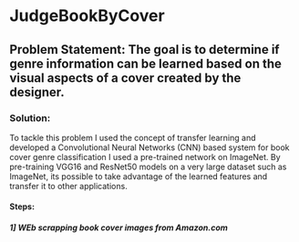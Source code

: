 # JudgeBookByCover
## Problem Statement: The goal is to determine if genre information can be learned based on the visual aspects of a cover created by the designer. 

### Solution:
To tackle this problem I used the concept of transfer learning and developed a Convolutional Neural Networks (CNN) based system for book cover genre classification
I used a pre-trained network on ImageNet. By pre-training VGG16 and ResNet50 models on a very large dataset such as ImageNet, its possible to take advantage of the learned features and transfer it to other applications.

#### Steps:
##### 1] WEb scrapping book cover images from Amazon.com

